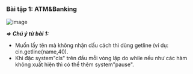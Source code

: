 ### Bài tập 1: ATM&Banking

![image](https://github.com/NguyenNgocQuyen29/AdvanceC/assets/124705679/a0f7af54-c437-4163-aa62-77548525a338)

***=> Chú ý từ bài 1:***
+ Muốn lấy tên mà không nhận dấu cách thì dùng getline (ví dụ: cin.getline(name,40).
+ Khi đặc system"cls" trên đầu mỗi vòng lặp do while nếu như các hàm không xuất hiện thì có thể thêm system"pause".
